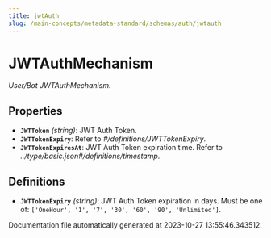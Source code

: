 ```yaml
---
title: jwtAuth
slug: /main-concepts/metadata-standard/schemas/auth/jwtauth
---
```


# JWTAuthMechanism

*User/Bot JWTAuthMechanism.*

## Properties

- **`JWTToken`** *(string)*: JWT Auth Token.
- **`JWTTokenExpiry`**: Refer to *#/definitions/JWTTokenExpiry*.
- **`JWTTokenExpiresAt`**: JWT Auth Token expiration time. Refer to *../type/basic.json#/definitions/timestamp*.
## Definitions

- **`JWTTokenExpiry`** *(string)*: JWT Auth Token expiration in days. Must be one of: `['OneHour', '1', '7', '30', '60', '90', 'Unlimited']`.


Documentation file automatically generated at 2023-10-27 13:55:46.343512.
